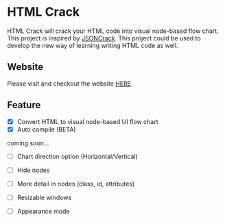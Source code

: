 # HTML Crack

HTML Crack will crack your HTML code into visual node-based flow chart. 
This project is inspired by [JSONCrack](https://jsoncrack.com).
This project could be used to develop the new way of learning writing HTML code as well.


## Website

Please visit and checkout the website [HERE](https://61130061.github.io/HTMLCrack).


## Feature
- [x] Convert HTML to visual node-based UI flow chart
- [x] Auto compile (BETA)

coming soon...

- [ ] Chart direction option (Horizontal/Vertical)
- [ ] Hide nodes
- [ ] More detail in nodes (class, id, attributes)
- [ ] Resizable windows
- [ ] Appearance mode

